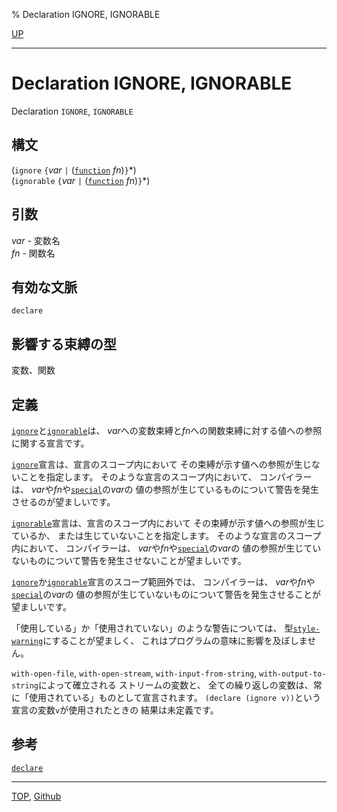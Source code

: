% Declaration IGNORE, IGNORABLE

[UP](3.8.html)  

---

# Declaration **IGNORE, IGNORABLE**


Declaration `IGNORE`, `IGNORABLE`


## 構文

(`ignore`    `{`*var* `|` ([`function`](4.4.function-system-class.html) *fn*)`}`\*)  
(`ignorable` `{`*var* `|` ([`function`](4.4.function-system-class.html) *fn*)`}`\*)


## 引数

*var* - 変数名  
*fn* - 関数名  


## 有効な文脈

`declare`


## 影響する束縛の型

変数、関数


## 定義

[`ignore`](3.8.ignore.html)と[`ignorable`](3.8.ignore.html)は、
*var*への変数束縛と*fn*への関数束縛に対する値への参照に関する宣言です。

[`ignore`](3.8.ignore.html)宣言は、宣言のスコープ内において
その束縛が示す値への参照が生じないことを指定します。
そのような宣言のスコープ内において、
コンパイラーは、 *var*や*fn*や[`special`](3.8.special.html)の*var*の
値の参照が生じているものについて警告を発生させるのが望ましいです。

[`ignorable`](3.8.ignore.html)宣言は、宣言のスコープ内において
その束縛が示す値への参照が生じているか、
または生じていないことを指定します。
そのような宣言のスコープ内において、
コンパイラーは、 *var*や*fn*や[`special`](3.8.special.html)の*var*の
値の参照が生じていないものについて警告を発生させないことが望ましいです。

[`ignore`](3.8.ignore.html)か[`ignorable`](3.8.ignore.html)宣言のスコープ範囲外では、
コンパイラーは、 *var*や*fn*や[`special`](3.8.special.html)の*var*の
値の参照が生じていないものについて警告を発生させることが望ましいです。

「使用している」か「使用されていない」のような警告については、
型[`style-warning`](9.2.style-warning.html)にすることが望ましく、
これはプログラムの意味に影響を及ぼしません。

`with-open-file`,
`with-open-stream`,
`with-input-from-string`,
`with-output-to-string`によって確立される
ストリームの変数と、
全ての繰り返しの変数は、常に「使用されている」ものとして宣言されます。
`(declare (ignore v))`という宣言の変数`v`が使用されたときの
結果は未定義です。

## 参考

[`declare`](3.8.declare.html)


---
[TOP](index.html),  [Github](https://github.com/nptcl/npt-japanese)

